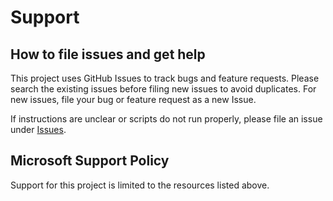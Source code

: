 # Support

## How to file issues and get help  

This project uses GitHub Issues to track bugs and feature requests. Please search the existing 
issues before filing new issues to avoid duplicates.  For new issues, file your bug or 
feature request as a new Issue.

If instructions are unclear or scripts do not run properly, please file an issue under [Issues]().

## Microsoft Support Policy  

Support for this project is limited to the resources listed above.

